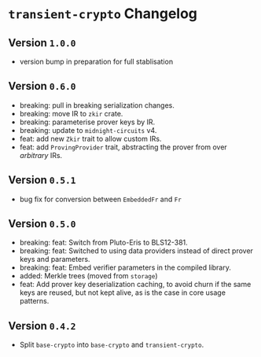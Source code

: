 # `transient-crypto` Changelog

## Version `1.0.0`

- version bump in preparation for full stablisation

## Version `0.6.0`

- breaking: pull in breaking serialization changes.
- breaking: move IR to `zkir` crate.
- breaking: parameterise prover keys by IR.
- breaking: update to `midnight-circuits` v4.
- feat: add new `Zkir` trait to allow custom IRs.
- feat: add `ProvingProvider` trait, abstracting the prover from over
  *arbitrary* IRs.

## Version `0.5.1`

- bug fix for conversion between `EmbeddedFr` and `Fr`

## Version `0.5.0`

- breaking: feat: Switch from Pluto-Eris to BLS12-381.
- breaking: feat: Switched to using data providers instead of direct prover
  keys and parameters.
- breaking: feat: Embed verifier parameters in the compiled library.
- added: Merkle trees (moved from `storage`)
- feat: Add prover key deserialization caching, to avoid churn if the same keys
  are reused, but not kept alive, as is the case in core usage patterns.

## Version `0.4.2`

- Split `base-crypto` into `base-crypto` and `transient-crypto`.
